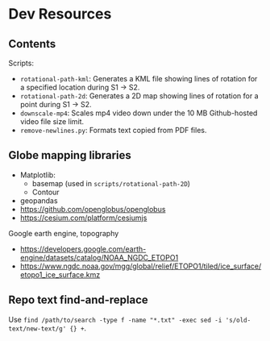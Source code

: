 # Dev Resources

## Contents

Scripts:
- `rotational-path-kml`: Generates a KML file showing lines of rotation for a specified location during S1 -> S2.
- `rotational-path-2d`: Generates a 2D map showing lines of rotation for a point during S1 -> S2.
- `downscale-mp4`: Scales mp4 video down under the 10 MB Github-hosted video file size limit.
- `remove-newlines.py`: Formats text copied from PDF files.

## Globe mapping libraries

- Matplotlib:
	- basemap (used in `scripts/rotational-path-2D`)
	- Contour
- geopandas
- https://github.com/openglobus/openglobus
- https://cesium.com/platform/cesiumjs

Google earth engine, topography
- https://developers.google.com/earth-engine/datasets/catalog/NOAA_NGDC_ETOPO1
- https://www.ngdc.noaa.gov/mgg/global/relief/ETOPO1/tiled/ice_surface/etopo1_ice_surface.kmz

## Repo text find-and-replace

Use `find /path/to/search -type f -name "*.txt" -exec sed -i 's/old-text/new-text/g' {} +`.
